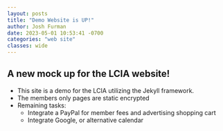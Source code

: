 ```yaml
---
layout: posts
title: "Demo Website is UP!"
author: Josh Furman
date: 2023-05-01 10:53:41 -0700
categories: "web site"
classes: wide
---
```

## A new mock up for the LCIA website!

- This site is a demo for the LCIA utilizing the Jekyll framework. 
- The members only pages are static encrypted
- Remaining tasks:
  - Integrate a PayPal for member fees and advertising shopping cart
  - Integrate Google, or alternative calendar
